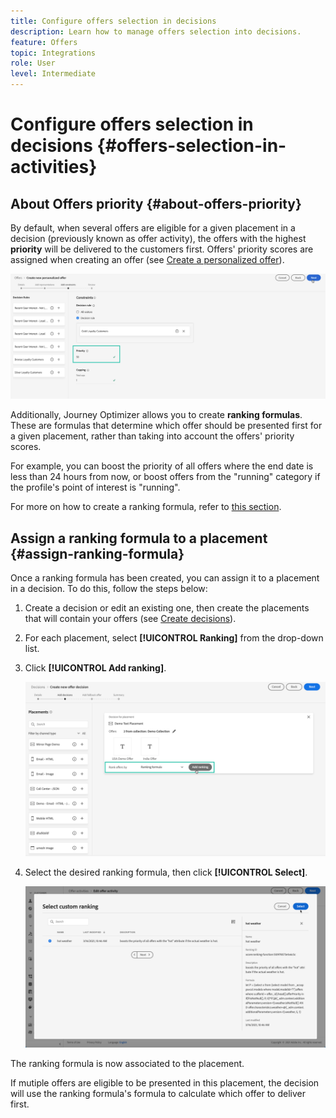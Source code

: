 ```yaml
---
title: Configure offers selection in decisions
description: Learn how to manage offers selection into decisions.
feature: Offers
topic: Integrations
role: User
level: Intermediate
---
```

# Configure offers selection in decisions {#offers-selection-in-activities}

## About Offers priority {#about-offers-priority}

By default, when several offers are eligible for a given placement in a decision (previously known as offer activity), the offers with the highest **priority** will be delivered to the customers first. Offers' priority scores are assigned when creating an offer (see [Create a personalized offer](../offer-library/creating-personalized-offers.md)).

![](../../assets/offer-priority.png)

Additionally, Journey Optimizer allows you to create **ranking formulas**. These are formulas that determine which offer should be presented first for a given placement, rather than taking into account the offers' priority scores.

For example, you can boost the priority of all offers where the end date is less than 24 hours from now, or boost offers from the "running" category if the profile's point of interest is "running". 

For more on how to create a ranking formula, refer to [this section](../offer-library/create-ranking-formulas.md).

## Assign a ranking formula to a placement {#assign-ranking-formula}

Once a ranking formula has been created, you can assign it to a placement in a decision. To do this, follow the steps below:

1. Create a decision or edit an existing one, then create the placements that will contain your offers (see [Create decisions](../offer-activities/create-offer-activities.md)).

1. For each placement, select **[!UICONTROL Ranking]** from the drop-down list.

1. Click **[!UICONTROL Add ranking]**.

    ![](../../assets/offer-activity-ranking.png)

1. Select the desired ranking formula, then click **[!UICONTROL Select]**.

    ![](../../assets/ranking-selection.png)

The ranking formula is now associated to the placement.

If mutiple offers are eligible to be presented in this placement, the decision will use the ranking formula's formula to calculate which offer to deliver first.
